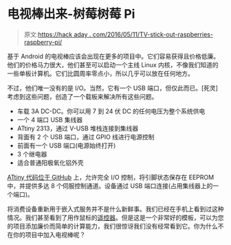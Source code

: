 # 电视棒出来-树莓树莓 Pi

> 原文:[https://hack aday . com/2016/05/11/TV-stick-out-raspberries-raspberry-pi/](https://hackaday.com/2016/05/11/tv-stick-out-raspberries-raspberry-pi/)

基于 Android 的电视棒应该会出现在更多的项目中。它们容易获得且价格低廉。他们的价格马力很大，他们甚至可以启动一个主线 Linux 内核，不像我们知道的一些单板计算机。它们比圆周率零点小，所以几乎可以放在任何地方。

不过，他们唯一没有的是 I/O。当然，它有一个 USB 端口，但仅此而已。[死灵]考虑到这些问题，创造了一个载板来解决所有这些问题。

*   车载 3A DC-DC。你可以用 7 到 24 伏 DC 的任何电压为整个系统供电
*   一个 4 端口 USB 集线器
*   ATtiny 2313，通过 V-USB 堆栈连接到集线器
*   背面有 2 个 USB 端口，通过 GPIO 线进行电源控制
*   前面有一个 USB 端口(电源始终打开)
*   3 个继电器
*   适合普通阳极氧化铝外壳

[ATtiny 代码位于 GitHub](https://github.com/nekromant/tinypowerswitch) 上，允许完全 I/O 控制，将引脚状态保存在 EEPROM 中，并提供多达 8 个伺服控制通道。设备通过 USB 端口连接(占用集线器上的一个端口)。

将消费设备重新用于嵌入式服务并不是什么新鲜事。我们已经在手机上看到过这种情况。我们甚至看到了用作鼠标的[遥控器](http://hackaday.com/2012/07/19/use-your-tv-remote-as-an-hid-mouse/)。但是这是一个非常好的模板，可以为您的项目添加廉价而简单的计算能力，我们很惊讶我们没有经常看到它。你为什么不在你的项目中加入电视棒呢？